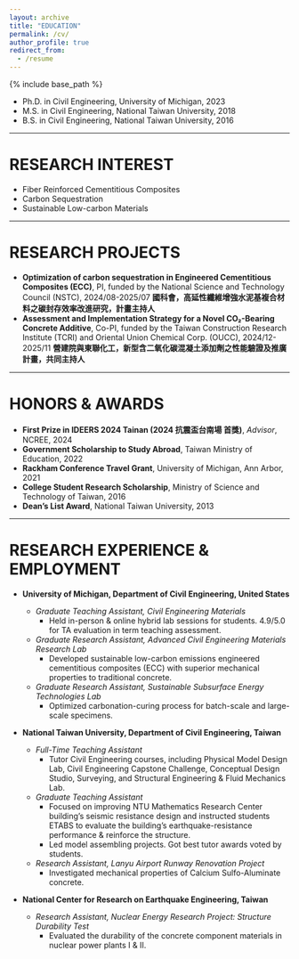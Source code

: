 ```yaml
---
layout: archive
title: "EDUCATION"
permalink: /cv/
author_profile: true
redirect_from:
  - /resume
---
```


{% include base_path %}



* Ph.D. in Civil Engineering, University of Michigan, 2023
* M.S. in Civil Engineering, National Taiwan University, 2018
* B.S. in Civil Engineering, National Taiwan University, 2016

---
# RESEARCH INTEREST
- Fiber Reinforced Cementitious Composites
- Carbon Sequestration
- Sustainable Low-carbon Materials 

---
# RESEARCH PROJECTS
- **Optimization of carbon sequestration in Engineered Cementitious Composites (ECC)**, PI, funded by the National Science and Technology Council (NSTC), 2024/08-2025/07
  **國科會，高延性纖維增強水泥基複合材料之碳封存效率改進研究，計畫主持人**
- **Assessment and Implementation Strategy for a Novel CO₂-Bearing Concrete Additive**, Co-PI, funded by the Taiwan Construction Research Institute (TCRI) and Oriental Union Chemical Corp. (OUCC), 2024/12-2025/11
  **營建院與東聯化工，新型含二氧化碳混凝土添加劑之性能驗證及推廣計畫，共同主持人**

---  
# HONORS & AWARDS
- **First Prize in IDEERS 2024 Tainan (2024 抗震盃台南場 首獎)**, _Advisor_, NCREE, 2024
- **Government Scholarship to Study Abroad**, Taiwan Ministry of Education, 2022 
- **Rackham Conference Travel Grant**, University of Michigan, Ann Arbor,	2021
- **College Student Research Scholarship**, Ministry of Science and Technology of Taiwan, 2016
- **Dean’s List Award**, National Taiwan University, 2013

---
# RESEARCH EXPERIENCE & EMPLOYMENT
- **University of Michigan, Department of Civil Engineering, United States**
  - _Graduate Teaching Assistant, Civil Engineering Materials_
    - Held in-person & online hybrid lab sessions for students. 4.9/5.0 for TA evaluation in term teaching assessment.
  - _Graduate Research Assistant, Advanced Civil Engineering Materials Research Lab_
    - Developed sustainable low-carbon emissions engineered cementitious composites (ECC) with superior mechanical properties to traditional concrete.
  - _Graduate Research Assistant, Sustainable Subsurface Energy Technologies Lab_
    - Optimized carbonation-curing process for batch-scale and large-scale specimens.

- **National Taiwan University, Department of Civil Engineering, Taiwan**
  - _Full-Time Teaching Assistant_
    - Tutor Civil Engineering courses, including Physical Model Design Lab, Civil Engineering Capstone Challenge, Conceptual Design Studio, Surveying, and Structural Engineering & Fluid Mechanics Lab.
  - _Graduate Teaching Assistant_
    - Focused on improving NTU Mathematics Research Center building’s seismic resistance design and instructed students ETABS to evaluate the building’s earthquake-resistance performance & reinforce the structure.
    -	Led model assembling projects. Got best tutor awards voted by students.
  - _Research Assistant, Lanyu Airport Runway Renovation Project_
    - Investigated mechanical properties of Calcium Sulfo-Aluminate concrete.

- **National Center for Research on Earthquake Engineering, Taiwan**
  - _Research Assistant, Nuclear Energy Research Project: Structure Durability Test_
    - Evaluated the durability of the concrete component materials in nuclear power plants I & II.
